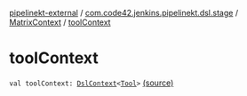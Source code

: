 [pipelinekt-external](../../index.md) / [com.code42.jenkins.pipelinekt.dsl.stage](../index.md) / [MatrixContext](index.md) / [toolContext](./tool-context.md)

# toolContext

`val toolContext: `[`DslContext`](../../com.code42.jenkins.pipelinekt.dsl/-dsl-context/index.md)`<`[`Tool`](../../com.code42.jenkins.pipelinekt.core/-tool.md)`>` [(source)](https://github.com/code42/pipelinekt/tree/master/dsl/src/main/kotlin/com/code42/jenkins/pipelinekt/dsl/stage/MatrixContext.kt#L23)